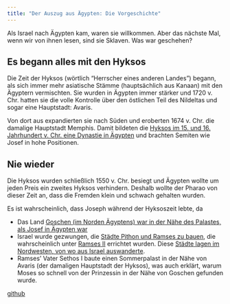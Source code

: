 ```yaml
---
title: "Der Auszug aus Ägypten: Die Vorgeschichte"
---
```



Als Israel nach Ägypten kam, waren sie willkommen. Aber das nächste Mal, wenn wir von ihnen lesen, sind sie Sklaven. Was war geschehen?


## Es begann alles mit den Hyksos

<a name="de3d"></a>
Die Zeit der Hyksos (wörtlich “Herrscher eines anderen Landes”) begann, als sich immer mehr asiatische Stämme (hauptsächlich aus Kanaan) mit den Ägyptern vermischten. Sie wurden in Ägypten immer stärker und 1720 v. Chr. hatten sie die volle Kontrolle über den östlichen Teil des Nildeltas und sogar eine Hauptstadt: Avaris.

Von dort aus expandierten sie nach Süden und eroberten 1674 v. Chr. die damalige Hauptstadt Memphis. Damit bildeten die [Hyksos im 15. und 16. Jahrhundert v. Chr. eine Dynastie in Ägypten](https://de.wikipedia.org/wiki/Geschichte_des_Alten_%C3%84gypten#Die_Gro%C3%9Fe_Hyksos-Dynastie_um_Avaris) und brachten Semiten wie Josef in hohe Positionen.


## Nie wieder

<a name="1933"></a>
Die Hyksos wurden schließlich 1550 v. Chr. besiegt und Ägypten wollte um jeden Preis ein zweites Hyksos verhindern. Deshalb wollte der Pharao von dieser Zeit an, dass die Fremden klein und schwach gehalten wurden.

Es ist wahrscheinlich, dass Joseph während der Hyksoszeit lebte, da

- Das Land [Goschen (im Norden Ägyptens) war in der Nähe des Palastes, als Josef in Ägypten war](https://www.bibleserver.com/SLT/1.Mose45%2C10)
- Israel wurde gezwungen, die [Städte Pithon und Ramses zu bauen](https://www.bibleserver.com/SLT/2.Mose1%2C11), die wahrscheinlich unter [Ramses II](https://de.wikipedia.org/wiki/Ramses_II.) errichtet wurden. Diese [Städte lagen im Nordwesten, von wo aus Israel auswanderte](https://www.bibleserver.com/SLT/2.Mose12%2C37).
- Ramses’ Vater Sethos I baute einen Sommerpalast in der Nähe von Avaris (der damaligen Hauptstadt der Hyksos), was auch erklärt, warum Moses so schnell von der Prinzessin in der Nähe von Goschen gefunden wurde.




[github](https://github.com/revelation-today/revelation-today/blob/main/exampleSite/content/docs/bible/exodus/expl/the-story-before-the-exodus.de.md)
